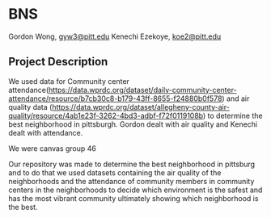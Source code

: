 # BNS

Gordon Wong, gyw3@pitt.edu
Kenechi Ezekoye, koe2@pitt.edu


## Project Description

We used data for Community center attendance(https://data.wprdc.org/dataset/daily-community-center-attendance/resource/b7cb30c8-b179-43ff-8655-f24880b0f578) and air quality data (https://data.wprdc.org/dataset/allegheny-county-air-quality/resource/4ab1e23f-3262-4bd3-adbf-f72f0119108b) to determine the best neighborhood in pittsburgh. Gordon dealt with air quality and Kenechi dealt with attendance. 

We were canvas group 46

Our repository was made to determine the best neighborhood in pittsburg and to do that we used datasets containing the air quality of the neighborhoods and the attendance of community members in community centers in the neighborhoods to decide which environment is the safest and has the most vibrant community ultimately showing which neighborhood is the best.
